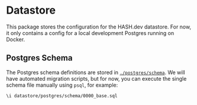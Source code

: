 # Datastore

This package stores the configuration for the HASH.dev datastore. For now, it
only contains a config for a local development Postgres running on Docker.

## Postgres Schema

The Postgres schema definitions are stored in [`./postgres/schema`](./postgres/schema).
We will have automated migration scripts, but for now, you can execute
the single schema file manually using `psql`, for example:
```
\i datastore/postgres/schema/0000_base.sql
```